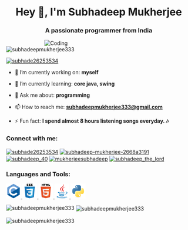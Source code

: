 <h1 align="center">Hey 👋, I'm Subhadeep Mukherjee</h1>
<h3 align="center">A passionate programmer from India</h3>
<img align="right" alt="Coding" width="400" src="https://static1.s123-cdn-static-a.com/uploads/5555641/normal_614650aa3c2a1.gif">
<p align="left"> <img src="https://komarev.com/ghpvc/?username=subhadeepmukherjee333&label=Profile%20views&color=0e75b6&style=flat" alt="subhadeepmukherjee333" /> </p>

<p align="left"> <a href="https://twitter.com/subhade26253534" target="blank"><img src="https://img.shields.io/twitter/follow/subhade26253534?logo=twitter&style=for-the-badge" alt="subhade26253534" /></a> </p>

- 🔭 I’m currently working on: **myself**

- 🌱 I’m currently learning: **core java, swing**

- 💬 Ask me about: **programming**

- 📫 How to reach me: **subhadeepmukherjee333@gmail.com**

- ⚡ Fun fact: **I spend almost 8 hours listening songs everyday. 🎶**

<h3 align="left">Connect with me:</h3>
<p align="left">
<a href="https://twitter.com/subhade26253534" target="blank"><img align="center" src="https://raw.githubusercontent.com/rahuldkjain/github-profile-readme-generator/master/src/images/icons/Social/twitter.svg" alt="subhade26253534" height="30" width="40" /></a>
<a href="https://linkedin.com/in/subhadeep-mukherjee-2668a3191" target="blank"><img align="center" src="https://raw.githubusercontent.com/rahuldkjain/github-profile-readme-generator/master/src/images/icons/Social/linked-in-alt.svg" alt="subhadeep-mukherjee-2668a3191" height="30" width="40" /></a>
<a href="https://instagram.com/subhadeep_40" target="blank"><img align="center" src="https://raw.githubusercontent.com/rahuldkjain/github-profile-readme-generator/master/src/images/icons/Social/instagram.svg" alt="subhadeep_40" height="30" width="40" /></a>
<a href="https://www.leetcode.com/mukherjeesubhadeep" target="blank"><img align="center" src="https://raw.githubusercontent.com/rahuldkjain/github-profile-readme-generator/master/src/images/icons/Social/leet-code.svg" alt="mukherjeesubhadeep" height="30" width="40" /></a>
<a href="https://discord.gg/subhadeep_the_lord" target="blank"><img align="center" src="https://raw.githubusercontent.com/rahuldkjain/github-profile-readme-generator/master/src/images/icons/Social/discord.svg" alt="subhadeep_the_lord" height="30" width="40" /></a>
</p>

<h3 align="left">Languages and Tools:</h3>
<p align="left"> <a href="https://www.cprogramming.com/" target="_blank" rel="noreferrer"> <img src="https://raw.githubusercontent.com/devicons/devicon/master/icons/c/c-original.svg" alt="c" width="40" height="40"/> </a> <a href="https://www.w3schools.com/css/" target="_blank" rel="noreferrer"> <img src="https://raw.githubusercontent.com/devicons/devicon/master/icons/css3/css3-original-wordmark.svg" alt="css3" width="40" height="40"/> </a> <a href="https://www.w3.org/html/" target="_blank" rel="noreferrer"> <img src="https://raw.githubusercontent.com/devicons/devicon/master/icons/html5/html5-original-wordmark.svg" alt="html5" width="40" height="40"/> </a> <a href="https://www.java.com" target="_blank" rel="noreferrer"> <img src="https://raw.githubusercontent.com/devicons/devicon/master/icons/java/java-original.svg" alt="java" width="40" height="40"/> </a> <a href="https://www.python.org" target="_blank" rel="noreferrer"> <img src="https://raw.githubusercontent.com/devicons/devicon/master/icons/python/python-original.svg" alt="python" width="40" height="40"/> </a> </p>

<p><img align="left" src="https://github-readme-stats.vercel.app/api/top-langs?username=subhadeepmukherjee333&show_icons=true&locale=en&layout=compact" alt="subhadeepmukherjee333" /></p>


<p>&nbsp;<img align="center" src="https://github-readme-stats.vercel.app/api?username=subhadeepmukherjee333&show_icons=true&locale=en" alt="subhadeepmukherjee333" /></p>


<p><img align="center" src="https://github-readme-streak-stats.herokuapp.com/?user=subhadeepmukherjee333&" alt="subhadeepmukherjee333" /></p>
